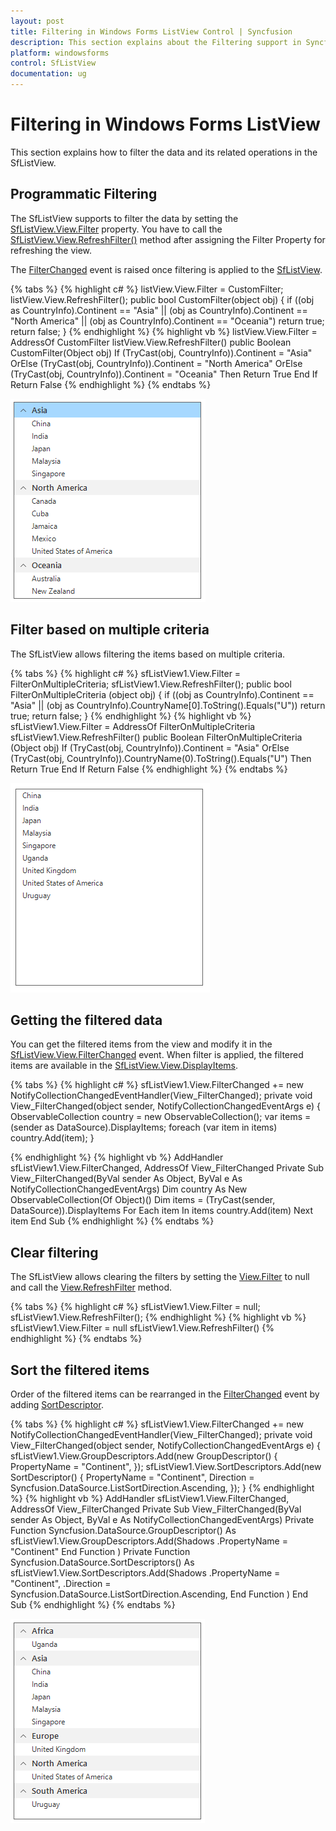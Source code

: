 ```yaml
---
layout: post
title: Filtering in Windows Forms ListView Control | Syncfusion
description: This section explains about the Filtering support in Syncfusion Windows Forms ListView (SfListView) Control, its elements, and more.
platform: windowsforms
control: SfListView
documentation: ug
---
```


# Filtering in Windows Forms ListView
This section explains how to filter the data and its related operations in the SfListView.

## Programmatic Filtering
The SfListView supports to filter the data by setting the [SfListView.View.Filter](https://help.syncfusion.com/cr/windowsforms/Syncfusion.DataSource.DataSource.html#Syncfusion_DataSource_DataSource_Filter) property. You have to call the [SfListView.View.RefreshFilter()](//help.syncfusion.com/cr/windowsforms/Syncfusion.DataSource.WinForms~Syncfusion.DataSource.DataSource~RefreshFilter.html) method after assigning the Filter Property for refreshing the view.

The [FilterChanged](https://help.syncfusion.com/cr/windowsforms/Syncfusion.DataSource.DataSource.html) event is raised once filtering is applied to the [SfListView](https://help.syncfusion.com/cr/windowsforms/Syncfusion.WinForms.ListView.SfListView.html).                                   

{% tabs %}
{% highlight c# %}
listView.View.Filter = CustomFilter;
listView.View.RefreshFilter();
public bool CustomFilter(object obj)
{
   if ((obj as CountryInfo).Continent == "Asia" || (obj as CountryInfo).Continent == "North America" || (obj as CountryInfo).Continent == "Oceania")
       return true;
   return false;
}
{% endhighlight %}
{% highlight vb %}
listView.View.Filter = AddressOf CustomFilter
listView.View.RefreshFilter()
public Boolean CustomFilter(Object obj)
   If (TryCast(obj, CountryInfo)).Continent = "Asia" OrElse (TryCast(obj, CountryInfo)).Continent = "North America" OrElse (TryCast(obj, CountryInfo)).Continent = "Oceania" Then
	   Return True
   End If
   Return False
{% endhighlight %}
{% endtabs %}

![ListView Filtering1](Filtering_images/Filtering_img1.png)

## Filter based on multiple criteria
The SfListView allows filtering the items based on multiple criteria.

{% tabs %}
{% highlight c# %}
sfListView1.View.Filter = FilterOnMultipleCriteria;
sfListView1.View.RefreshFilter();
public bool FilterOnMultipleCriteria (object obj)
{
   if ((obj as CountryInfo).Continent == "Asia" || (obj as CountryInfo).CountryName[0].ToString().Equals("U"))
        return true;
   return false;
}
{% endhighlight %}
{% highlight vb %}
sfListView1.View.Filter = AddressOf FilterOnMultipleCriteria
sfListView1.View.RefreshFilter()
public Boolean FilterOnMultipleCriteria (Object obj)
   If (TryCast(obj, CountryInfo)).Continent = "Asia" OrElse (TryCast(obj, CountryInfo)).CountryName(0).ToString().Equals("U") Then
		Return True
   End If
   Return False
{% endhighlight %}
{% endtabs %}

![ListView Filtering2](Filtering_images/Filtering_img2.png)

## Getting the filtered data                                                                                         
You can get the filtered items from the view and modify it in the [SfListView.View.FilterChanged](https://help.syncfusion.com/cr/windowsforms/Syncfusion.DataSource.DataSource.html) event. When filter is applied, the filtered items are available in the [SfListView.View.DisplayItems](https://help.syncfusion.com/cr/windowsforms/Syncfusion.DataSource.DataSource.html#Syncfusion_DataSource_DataSource_DisplayItems).

{% tabs %}
{% highlight c# %}
sfListView1.View.FilterChanged += new NotifyCollectionChangedEventHandler(View_FilterChanged);
private void View_FilterChanged(object sender, NotifyCollectionChangedEventArgs e)
{
   ObservableCollection<object> country = new ObservableCollection<object>();
   var items = (sender as DataSource).DisplayItems;
   foreach (var item in items)
     country.Add(item);
}

{% endhighlight %}
{% highlight vb %}
AddHandler sfListView1.View.FilterChanged, AddressOf View_FilterChanged
Private Sub View_FilterChanged(ByVal sender As Object, ByVal e As NotifyCollectionChangedEventArgs)
   Dim country As New ObservableCollection(Of Object)()
   Dim items = (TryCast(sender, DataSource)).DisplayItems
   For Each item In items
	 country.Add(item)
   Next item
End Sub
{% endhighlight %}
{% endtabs %}
            
## Clear filtering
The SfListView allows clearing the filters by setting the [View.Filter](//help.syncfusion.com/cr/windowsforms/Syncfusion.DataSource.WinForms~Syncfusion.DataSource.DataSource~Filter.html) to null and call the [View.RefreshFilter](https://help.syncfusion.com/cr/windowsforms/Syncfusion.DataSource.DataSource.html#Syncfusion_DataSource_DataSource_RefreshFilter) method.

{% tabs %}
{% highlight c# %}
sfListView1.View.Filter = null;
sfListView1.View.RefreshFilter();
{% endhighlight %}
{% highlight vb %}
sfListView1.View.Filter = null
sfListView1.View.RefreshFilter()
{% endhighlight %}
{% endtabs %}

## Sort the filtered items                  
Order of the filtered items can be rearranged in the [FilterChanged](https://help.syncfusion.com/cr/windowsforms/Syncfusion.DataSource.DataSource.html) event by adding [SortDescriptor](https://help.syncfusion.com/cr/windowsforms/Syncfusion.DataSource.SortDescriptor.html).

{% tabs %}
{% highlight c# %}
sfListView1.View.FilterChanged += new NotifyCollectionChangedEventHandler(View_FilterChanged);
private void View_FilterChanged(object sender, NotifyCollectionChangedEventArgs e)
{
    sfListView1.View.GroupDescriptors.Add(new GroupDescriptor()
    {
        PropertyName = "Continent",
    });
    sfListView1.View.SortDescriptors.Add(new SortDescriptor()
    {
        PropertyName = "Continent",
        Direction = Syncfusion.DataSource.ListSortDirection.Ascending,
    });
}
{% endhighlight %}
{% highlight vb %}
AddHandler sfListView1.View.FilterChanged, AddressOf View_FilterChanged
Private Sub View_FilterChanged(ByVal sender As Object, ByVal e As NotifyCollectionChangedEventArgs)
   Private Function Syncfusion.DataSource.GroupDescriptor() As sfListView1.View.GroupDescriptors.Add(Shadows
        .PropertyName = "Continent"
   End Function
   )
    Private Function Syncfusion.DataSource.SortDescriptors() As sfListView1.View.SortDescriptors.Add(Shadows
        .PropertyName = "Continent",
        .Direction = Syncfusion.DataSource.ListSortDirection.Ascending,
   End Function
   )
End Sub
{% endhighlight %}
{% endtabs %}

![ListView Filtering3](Filtering_images/Filtering_img3.png)
